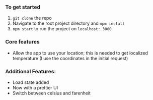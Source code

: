 ### To get started
1. `git clone` the repo
2. Navigate to the root project directory and `npm install`
3. `npm start` to run the project on `localhost: 3000`

### Core features
- Allow the app to use your location; this is needed to get localized temperature (I use the coordinates in the initial request)

### Additional Features:
- Load state added
- Now with a prettier UI
- Switch between celsius and farenheit
